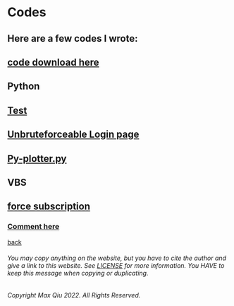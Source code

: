 # Codes
## Here are a few codes I wrote:
## [code download here](https://qqiumax.github.io/Code-Storespace)
## **Python**
## [Test](https://github.com/qqiumax/Code-Storespace/blob/main/Test.py/)
## [Unbruteforceable Login page](https://github.com/qqiumax/Code-Storespace/tree/main/Unbruteforceable%20login%20page/)
## [Py-plotter.py](https://github.com/qqiumax/Code-Storespace/tree/main/py-plotter/)
## **VBS**
## [force subscription](https://github.com/qqiumax/Code-Storespace/blob/main/force_subscribe.vbs/)
### **[Comment here](https://qqiumax.github.io/comment/)**
[back](https://qqiumax.github.io/home/)

###### You may copy anything on the website, but you have to cite the author and give a link to this website. See [LICENSE](https://qqiumax.github.io/LICENSE) for more information. You HAVE to keep this message when copying or duplicating.

###### Copyright Max Qiu 2022. All Rights Reserved.